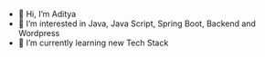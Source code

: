 - 👋 Hi, I’m Aditya
- 👀 I’m interested in Java, Java Script, Spring Boot, Backend and Wordpress
- 🌱 I’m currently learning new Tech Stack

<!---
deku740/deku740 is a ✨ special ✨ repository because its `README.md` (this file) appears on your GitHub profile.
You can click the Preview link to take a look at your changes.
--->
